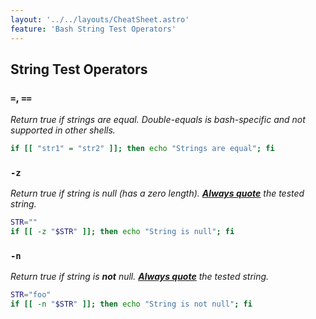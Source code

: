 ```yaml
---
layout: '../../layouts/CheatSheet.astro'
feature: 'Bash String Test Operators'
---
```


## String Test Operators

### `=`, `==`

_Return true if strings are equal. Double-equals is bash-specific and not supported in other shells._

```sh
if [[ "str1" = "str2" ]]; then echo "Strings are equal"; fi
```

### `-z`

_Return true if string is null (has a zero length). <ins>**[Always quote](https://tldp.org/LDP/abs/html/comparison-ops.html#STRTEST)**</ins> the tested string._

```sh
STR=""
if [[ -z "$STR" ]]; then echo "String is null"; fi
```

### `-n`

_Return true if string is **not** null. <ins>**[Always quote](https://tldp.org/LDP/abs/html/comparison-ops.html#STRTEST)**</ins> the tested string._

```sh
STR="foo"
if [[ -n "$STR" ]]; then echo "String is not null"; fi
```
